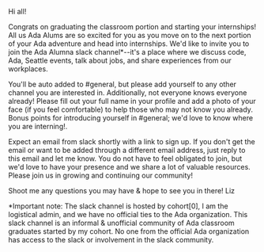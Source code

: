 Hi all!

Congrats on graduating the classroom portion and starting your internships! All us Ada Alums are so excited for you as you move on to the next portion of your Ada adventure and head into internships. We'd like to invite you to join the Ada Alumna slack channel*--it's a place where we discuss code, Ada, Seattle events, talk about jobs, and share experiences from our workplaces. 

You'll be auto added to #general, but please add yourself to any other channel you are interested in. Additionally, not everyone knows everyone already! Please fill out your full name in your profile and add a photo of your face (if you feel comfortable) to help those who may not know you already. Bonus points for introducing yourself in #general; we'd love to know where you are interning!.

Expect an email from slack shortly with a link to sign up. If you don't get the email or want to be added through a different email address, just reply to this email and let me know. You do not have to feel obligated to join, but we'd love to have your presence and we share a lot of valuable resources. Please join us in growing and continuing our community!

Shoot me any questions you may have & hope to see you in there!
Liz


*Important note: The slack channel is hosted by cohort[0], I am the logistical admin, and we have no official ties to the Ada organization. This slack channel is an informal & unofficial community of Ada classroom graduates started by my cohort. No one from the official Ada organization has access to the slack or involvement in the slack community.
